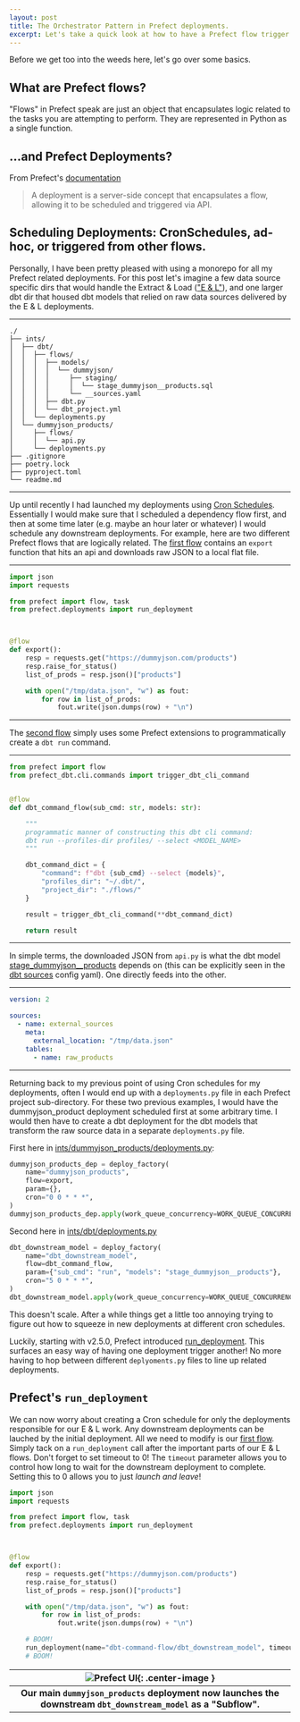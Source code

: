 ```yaml
---
layout: post
title: The Orchestrator Pattern in Prefect deployments.
excerpt: Let's take a quick look at how to have a Prefect flow trigger a downstream deployment.
---
```


Before we get too into the weeds here, let's go over some basics.

## What are Prefect flows?
"Flows" in Prefect speak are just an object that encapsulates logic related to the tasks you are attempting to perform.  They are represented in Python as a single function.


## ...and Prefect Deployments?
From Prefect's [documentation](https://docs.prefect.io/2.10.18/concepts/deployments/#deployments)
> A deployment is a server-side concept that encapsulates a flow, allowing it to be scheduled and triggered via API.


## Scheduling Deployments: CronSchedules, ad-hoc, or triggered from other flows.
Personally, I have been pretty pleased with using a monorepo for all my Prefect related deployments. For this post let's imagine a few data source specific dirs that would handle the Extract & Load (["E & L"](https://www.linkedin.com/pulse/eletl-elt-data-engineering-concepts-your-next-sayan-chowdhury/)), and one larger dbt dir that housed dbt models that relied on raw data sources delivered by the E & L deployments.

------
```
./
├── ints/
│  ├── dbt/
│  │  ├── flows/
│  │  │  ├── models/
│  │  │  │  └── dummyjson/
│  │  │  │     ├── staging/
│  │  │  │     │  └── stage_dummyjson__products.sql
│  │  │  │     └── __sources.yaml
│  │  │  ├── dbt.py
│  │  │  └── dbt_project.yml
│  │  └── deployments.py
│  └── dummyjson_products/
│     ├── flows/
│     │  └── api.py
│     └── deployments.py
├── .gitignore
├── poetry.lock
├── pyproject.toml
└── readme.md
```
------

Up until recently I had launched my deployments using [Cron Schedules](https://docs.prefect.io/2.10.18/concepts/schedules/#cron). Essentially I would make sure that I scheduled a dependency flow first, and then at some time later (e.g. maybe an hour later or whatever) I would schedule any downstream deployments.
For example, here are two different Prefect flows that are logically related.  The [first flow](https://github.com/stubs/prefect-explorations/blob/main/ints/dummyjson_products/flows/api.py) contains an `export` function that hits an api and downloads raw JSON to a local flat file.

------
```python
import json
import requests

from prefect import flow, task
from prefect.deployments import run_deployment



@flow
def export():
    resp = requests.get("https://dummyjson.com/products")
    resp.raise_for_status()
    list_of_prods = resp.json()["products"]

    with open("/tmp/data.json", "w") as fout:
        for row in list_of_prods:
            fout.write(json.dumps(row) + "\n")
```
------

The [second flow](https://github.com/stubs/prefect-explorations/blob/main/ints/dbt/flows/dbt.py) simply uses some Prefect extensions to programmatically create a `dbt run` command.

------
```python
from prefect import flow
from prefect_dbt.cli.commands import trigger_dbt_cli_command


@flow
def dbt_command_flow(sub_cmd: str, models: str):

    """
    programmatic manner of constructing this dbt cli command:
    dbt run --profiles-dir profiles/ --select <MODEL_NAME>
    """

    dbt_command_dict = {
        "command": f"dbt {sub_cmd} --select {models}",
        "profiles_dir": "~/.dbt/",
        "project_dir": "./flows/"
    }

    result = trigger_dbt_cli_command(**dbt_command_dict)

    return result
```
------


In simple terms, the downloaded JSON from `api.py` is what the dbt model [stage_dummyjson__products](https://github.com/stubs/prefect-explorations/blob/main/ints/dbt/flows/models/dummyjson/staging/stage_dummyjson__products.sql)
depends on (this can be explicitly seen in the [dbt sources](https://github.com/stubs/prefect-explorations/blob/main/ints/dbt/flows/models/dummyjson/__sources.yaml) config yaml). One directly feeds into the other.


------
```yaml
version: 2

sources:
  - name: external_sources
    meta:
      external_location: "/tmp/data.json"
    tables:
      - name: raw_products
```
------


Returning back to my previous point of using Cron schedules for my deployments, often I would end up with a `deployments.py` file in each Prefect project sub-directory. For these two previous examples, I would have the dummyjson_product deployment scheduled first at some arbitrary time. I would then have to create a dbt deployment for the dbt models that transform the raw source data in a separate `deployments.py` file.


First here in [ints/dummyjson_products/deployments.py](https://github.com/stubs/prefect-explorations/blob/7175c541c87e521850711e1a887b81915565856d/ints/dummyjson_products/deployments.py#L25-L31):
```python
dummyjson_products_dep = deploy_factory(
    name="dummyjson_products",
    flow=export,
    param={},
    cron="0 0 * * *",
)
dummyjson_products_dep.apply(work_queue_concurrency=WORK_QUEUE_CONCURRENCY)
```

Second here in [ints/dbt/deployments.py](https://github.com/stubs/prefect-explorations/blob/7175c541c87e521850711e1a887b81915565856d/ints/dbt/deployments.py#L25-L31)
```python
dbt_downstream_model = deploy_factory(
    name="dbt_downstream_model",
    flow=dbt_command_flow,
    param={"sub_cmd": "run", "models": "stage_dummyjson__products"},
    cron="5 0 * * *",
)
dbt_downstream_model.apply(work_queue_concurrency=WORK_QUEUE_CONCURRENCY)
```


This doesn't scale.  After a while things get a little too
annoying trying to figure out how to squeeze in new deployments at different cron schedules.

Luckily, starting with v2.5.0, Prefect introduced [run_deployment](https://docs.prefect.io/2.10.18/api-ref/prefect/deployments/deployments/#prefect.deployments.deployments.run_deployment). This surfaces an easy way of having one deployment trigger another! No more having to hop between different `deplyoments.py` files to line up related deployments.

## Prefect's `run_deployment`
We can now worry about creating a Cron schedule for only the deployments responsible for our E & L work. Any downstream deployments can be lauched by the initial deployment. All we need to modify is our [first flow](https://github.com/stubs/prefect-explorations/blob/main/ints/dummyjson_products/flows/api.py). Simply tack on a `run_deployment` call after the important parts of our E & L flows. Don't forget to set timeout to 0! The `timeout` parameter allows you to control how long to wait for the downstream deployment to complete.  Setting this to 0 allows you to just _launch and leave_!

```python
import json
import requests

from prefect import flow, task
from prefect.deployments import run_deployment



@flow
def export():
    resp = requests.get("https://dummyjson.com/products")
    resp.raise_for_status()
    list_of_prods = resp.json()["products"]

    with open("/tmp/data.json", "w") as fout:
        for row in list_of_prods:
            fout.write(json.dumps(row) + "\n")

    # BOOM!
    run_deployment(name="dbt-command-flow/dbt_downstream_model", timeout=0)
    # BOOM!
```

|![Prefect UI]({{site.url}}/public/run_deployment/run_dep_prefect_gui.png){: .center-image }|
|:--:|
| <b>Our main `dummyjson_products` deployment now launches the downstream `dbt_downstream_model` as a "Subflow".</b>|
